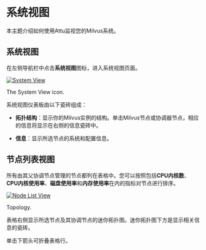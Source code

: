 系统视图
===

本主题介绍如何使用Attu监视您的Milvus系统。

系统视图
----

在左侧导航栏中点击**系统视图**图标，进入系统视图页面。

[![System View](https://milvus.io/static/841e6e286fe091824a76f58fba2aa289/1263b/insight_system1.png "The System View icon.")](https://milvus.io/static/841e6e286fe091824a76f58fba2aa289/8ee7d/insight_system1.png)

The System View icon.

系统视图仪表板由以下瓷砖组成：

* **拓扑结构**：显示你的Milvus实例的结构。单击Milvus节点或协调器节点，相应的信息将显示在右侧的信息瓷砖中。

* **信息**：显示所选节点的系统和配置信息。

节点列表视图
------

所有由其父协调节点管理的节点都列在表格中。您可以按照包括**CPU内核数**、**CPU内核使用率**、**磁盘使用率**和**内存使用率**在内的指标对节点进行排序。

[![Node List View](https://milvus.io/static/e8f4a76970eb030ed3002f1ac37e38cf/1263b/insight_system4.png "Topology.")](https://milvus.io/static/e8f4a76970eb030ed3002f1ac37e38cf/129b1/insight_system4.png)

Topology.

表格右侧显示所选节点及其协调节点的迷你拓扑图。迷你拓扑图下方是显示相关信息的瓷砖。

单击下箭头可折叠表格行。

